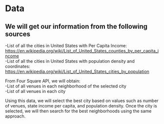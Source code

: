 # Data
## We will get our information from the following sources
  -List of all the cities in United States with Per Capita Income:<br/>
https://en.wikipedia.org/wiki/List_of_United_States_counties_by_per_capita_income<br/>
  -List of all the cities in United States with population density and coordinates:<br/>
https://en.wikipedia.org/wiki/List_of_United_States_cities_by_population<br/>

From Four Square API, we will obtain: <br/>
-List of all venues in each neighborhood of the selected city  <br/>
-List of all venues in each city <br/>

Using this data, we will select the best city based on values such as number of venues, state income per capita, and population density. Once the city is selected, we will then search for the best neighborhoods using the same approach.
